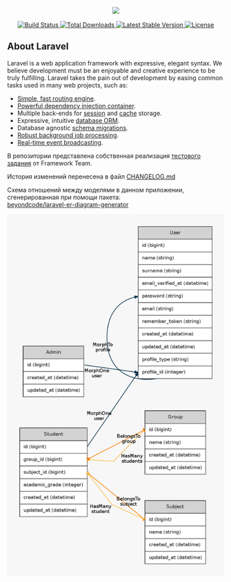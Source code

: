 <p align="center">
    <a href="https://laravel.com" target="_blank">
        <img src="https://raw.githubusercontent.com/laravel/art/master/logo-lockup/5%20SVG/2%20CMYK/1%20Full%20Color/laravel-logolockup-cmyk-red.svg" width="400">
    </a>
</p>

<p align="center">
    <a href="https://travis-ci.org/laravel/framework">
        <img src="https://travis-ci.org/laravel/framework.svg" 
             alt="Build Status">
    </a>
    <a href="https://packagist.org/packages/laravel/framework">
        <img src="https://poser.pugx.org/laravel/framework/d/total.svg" 
             alt="Total Downloads">
    </a>
    <a href="https://packagist.org/packages/laravel/framework">
        <img src="https://poser.pugx.org/laravel/framework/v/stable.svg"
             alt="Latest Stable Version">
    </a>
    <a href="https://packagist.org/packages/laravel/framework">
        <img src="https://poser.pugx.org/laravel/framework/license.svg"
             alt="License">
    </a>
</p>

## About Laravel

Laravel is a web application framework with expressive, elegant syntax. We believe development must be an enjoyable and creative experience to be truly fulfilling. Laravel takes the pain out of development by easing common tasks used in many web projects, such as:

- [Simple, fast routing engine](https://laravel.com/docs/routing).
- [Powerful dependency injection container](https://laravel.com/docs/container).
- Multiple back-ends for [session](https://laravel.com/docs/session) and [cache](https://laravel.com/docs/cache) storage.
- Expressive, intuitive [database ORM](https://laravel.com/docs/eloquent).
- Database agnostic [schema migrations](https://laravel.com/docs/migrations).
- [Robust background job processing](https://laravel.com/docs/queues).
- [Real-time event broadcasting](https://laravel.com/docs/broadcasting).


В репозитории представлена собственная реализация [тестового задания](https://docs.google.com/document/d/1iyhYo-xlRT5Xq-p8wzOwyY6d79zZiGhoDhbj18J215g/edit#heading=h.3qvtvhi25eb4) от Framework Team.

История изменений перенесена в файл [CHANGELOG.md](https://github.com/nikolaykv/laravel-level-up/blob/969a57393a9f1b27a1f53a27a90b7a031bb94484/CHANGELOG.md)

<p>
    Схема отношений между моделями в данном приложении, сгенерированная при помощи пакета:</br>
    <a href="https://github.com/beyondcode/laravel-er-diagram-generator" target="_blank">beyondcode/laravel-er-diagram-generator</a>
</p>

<p align="center">
 <a href="https://github.com/nikolaykv/laravel-level-up/blob/102f27ee4080756d2c7f028b7823e95252c26812/lrlup.png" target="_blank">
        <img src="https://github.com/nikolaykv/laravel-level-up/blob/102f27ee4080756d2c7f028b7823e95252c26812/lrlup.png">
    </a>
</p>
